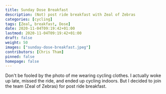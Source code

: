 ```yaml
---
title: Sunday Dose Breakfast
description: (Not) post ride breakfast with Zeal of Zebras
categories: [cycling]
tags: [Zeal, breakfast, Dose]
date: 2020-11-04T09:19:42+01:00
lastmod: 2020-11-04T09:19:42+01:00
draft: false
weight: 50
images: ["sunday-dose-breakfast.jpeg"]
contributors: [Chris Tham]
pinned: false
homepage: false
---
```

Don't be fooled by the photo of me wearing cycling clothes. I actually woke up late, missed the ride, and ended up cycling indoors. But I decided to join the team (Zeal of Zebras) for post ride breakfast.
